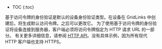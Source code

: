 * TOC
{:toc}

基于访问令牌的身份验证是默认的设备身份验证类型。在设备在 GridLinks 中创建后，将生成默认访问令牌。之后可以更改它。
为了使用基于访问令牌的身份验证将设备连接到服务器，客户端必须将访问令牌指定为 HTTP 请求 URL 的一部分。
有关更多详细信息，请参阅 [HTTP API](/docs/{{docsPrefix}}reference/coap-api/)。没有具体示例，因为所有现代 HTTP 客户端也支持 HTTPS。